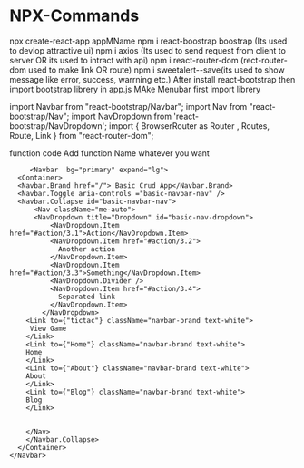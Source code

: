 # NPX-Commands
npx create-react-app appMName
npm i react-boostrap  boostrap (Its used to devlop attractive ui)
npm i axios (Its used to send request from client to server OR its used to intract with api)
npm i react-router-dom (rect-router-dom used to make link OR route)
npm i sweetalert--save(its used to show message like error, success, warrning etc.)
After install react-bootstrap then import bootstrap librery in app.js
MAke Menubar
first import librery 


import Navbar  from "react-bootstrap/Navbar";
import Nav  from "react-bootstrap/Nav";
import NavDropdown from 'react-bootstrap/NavDropdown';
import { BrowserRouter as Router , Routes, Route, Link } from "react-router-dom";


function code Add function Name whatever you want 


         <Navbar  bg="primary" expand="lg">
      <Container>
      <Navbar.Brand href="/"> Basic Crud App</Navbar.Brand>
      <Navbar.Toggle aria-controls ="basic-navbar-nav" />
      <Navbar.Collapse id="basic-navbar-nav">
          <Nav className="me-auto">
          <NavDropdown title="Dropdown" id="basic-nav-dropdown">
              <NavDropdown.Item href="#action/3.1">Action</NavDropdown.Item>
              <NavDropdown.Item href="#action/3.2">
                Another action
              </NavDropdown.Item>
              <NavDropdown.Item href="#action/3.3">Something</NavDropdown.Item>
              <NavDropdown.Divider />
              <NavDropdown.Item href="#action/3.4">
                Separated link
              </NavDropdown.Item>
            </NavDropdown>
        <Link to={"tictac"} className="navbar-brand text-white">
         View Game
        </Link>
        <Link to={"Home"} className="navbar-brand text-white">
        Home
        </Link>
        <Link to={"About"} className="navbar-brand text-white">
        About
        </Link>
        <Link to={"Blog"} className="navbar-brand text-white">
        Blog
        </Link>

        
        </Nav>
        </Navbar.Collapse>
      </Container>
    </Navbar>

